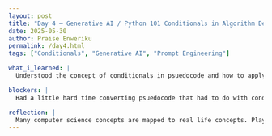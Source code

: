 ```yaml
---
layout: post
title: "Day 4 – Generative AI / Python 101 Conditionals in Algorithm Design "
date: 2025-05-30
author: Praise Enweriku
permalink: /day4.html
tags: ["Conditionals", "Generative AI", "Prompt Engineering"]

what_i_learned: |
  Understood the concept of conditionals in psuedocode and how to apply it to code using if/else statements. Also learned how to make use of relational operators and logical operators in my code. In the second session i learned about Generative AI. there have been four evolution of generative AI which are; Artificial intelligence, Machine learning, Deep learning, and Geenerative AI.

blockers: |
  Had a little hard time converting psuedocode that had to do with conditionals into actual code.

reflection: |
  Many computer science concepts are mapped to real life concepts. Played around in some generative AI websites like SUNO AI, which is used for creating music and it was really fun and easy to use.
---
```

